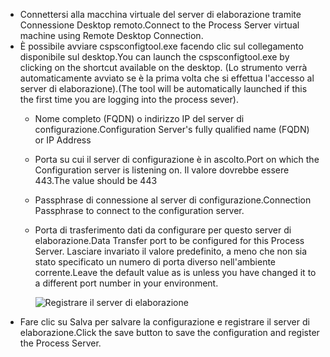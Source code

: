 * <span data-ttu-id="3735f-101">Connettersi alla macchina virtuale del server di elaborazione tramite Connessione Desktop remoto.</span><span class="sxs-lookup"><span data-stu-id="3735f-101">Connect to the Process Server virtual machine using Remote Desktop Connection.</span></span>
* <span data-ttu-id="3735f-102">È possibile avviare cspsconfigtool.exe facendo clic sul collegamento disponibile sul desktop.</span><span class="sxs-lookup"><span data-stu-id="3735f-102">You can launch the cspsconfigtool.exe by clicking on the shortcut available on the desktop.</span></span> <span data-ttu-id="3735f-103">(Lo strumento verrà automaticamente avviato se è la prima volta che si effettua l'accesso al server di elaborazione).</span><span class="sxs-lookup"><span data-stu-id="3735f-103">(The tool will be automatically launched if this the first time you are logging into the process sever).</span></span>
  - <span data-ttu-id="3735f-104">Nome completo (FQDN) o indirizzo IP del server di configurazione.</span><span class="sxs-lookup"><span data-stu-id="3735f-104">Configuration Server's fully qualified name (FQDN) or IP Address</span></span>
  - <span data-ttu-id="3735f-105">Porta su cui il server di configurazione è in ascolto.</span><span class="sxs-lookup"><span data-stu-id="3735f-105">Port on which the Configuration server is listening on.</span></span> <span data-ttu-id="3735f-106">Il valore dovrebbe essere 443.</span><span class="sxs-lookup"><span data-stu-id="3735f-106">The value should be 443</span></span>
  - <span data-ttu-id="3735f-107">Passphrase di connessione al server di configurazione.</span><span class="sxs-lookup"><span data-stu-id="3735f-107">Connection Passphrase to connect to the configuration server.</span></span>
  - <span data-ttu-id="3735f-108">Porta di trasferimento dati da configurare per questo server di elaborazione.</span><span class="sxs-lookup"><span data-stu-id="3735f-108">Data Transfer port to be configured for this Process Server.</span></span> <span data-ttu-id="3735f-109">Lasciare invariato il valore predefinito, a meno che non sia stato specificato un numero di porta diverso nell'ambiente corrente.</span><span class="sxs-lookup"><span data-stu-id="3735f-109">Leave the default value as is unless you have changed it to a different port number in your environment.</span></span>

    ![Registrare il server di elaborazione](./media/site-recovery-vmware-register-process-server/register-ps.png)
* <span data-ttu-id="3735f-111">Fare clic su Salva per salvare la configurazione e registrare il server di elaborazione.</span><span class="sxs-lookup"><span data-stu-id="3735f-111">Click the save button to save the configuration and register the Process Server.</span></span>
